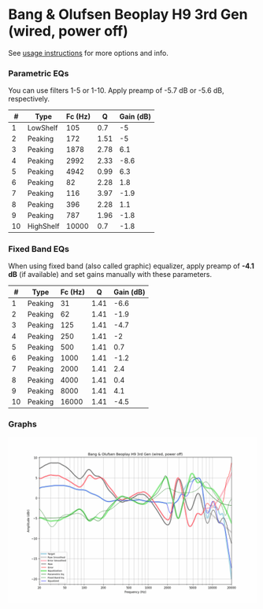 # Bang & Olufsen Beoplay H9 3rd Gen (wired, power off)
See [usage instructions](https://github.com/jaakkopasanen/AutoEq#usage) for more options and info.

### Parametric EQs
You can use filters 1-5 or 1-10. Apply preamp of -5.7 dB or -5.6 dB, respectively.

|   # | Type      |   Fc (Hz) |    Q |   Gain (dB) |
|-----|-----------|-----------|------|-------------|
|   1 | LowShelf  |       105 | 0.7  |        -5   |
|   2 | Peaking   |       172 | 1.51 |        -5   |
|   3 | Peaking   |      1878 | 2.78 |         6.1 |
|   4 | Peaking   |      2992 | 2.33 |        -8.6 |
|   5 | Peaking   |      4942 | 0.99 |         6.3 |
|   6 | Peaking   |        82 | 2.28 |         1.8 |
|   7 | Peaking   |       116 | 3.97 |        -1.9 |
|   8 | Peaking   |       396 | 2.28 |         1.1 |
|   9 | Peaking   |       787 | 1.96 |        -1.8 |
|  10 | HighShelf |     10000 | 0.7  |        -1.8 |

### Fixed Band EQs
When using fixed band (also called graphic) equalizer, apply preamp of **-4.1 dB** (if available) and set gains manually with these parameters.

|   # | Type    |   Fc (Hz) |    Q |   Gain (dB) |
|-----|---------|-----------|------|-------------|
|   1 | Peaking |        31 | 1.41 |        -6.6 |
|   2 | Peaking |        62 | 1.41 |        -1.9 |
|   3 | Peaking |       125 | 1.41 |        -4.7 |
|   4 | Peaking |       250 | 1.41 |        -2   |
|   5 | Peaking |       500 | 1.41 |         0.7 |
|   6 | Peaking |      1000 | 1.41 |        -1.2 |
|   7 | Peaking |      2000 | 1.41 |         2.4 |
|   8 | Peaking |      4000 | 1.41 |         0.4 |
|   9 | Peaking |      8000 | 1.41 |         4.1 |
|  10 | Peaking |     16000 | 1.41 |        -4.5 |

### Graphs
![](./Bang%20&%20Olufsen%20Beoplay%20H9%203rd%20Gen%20(wired,%20power%20off).png)
